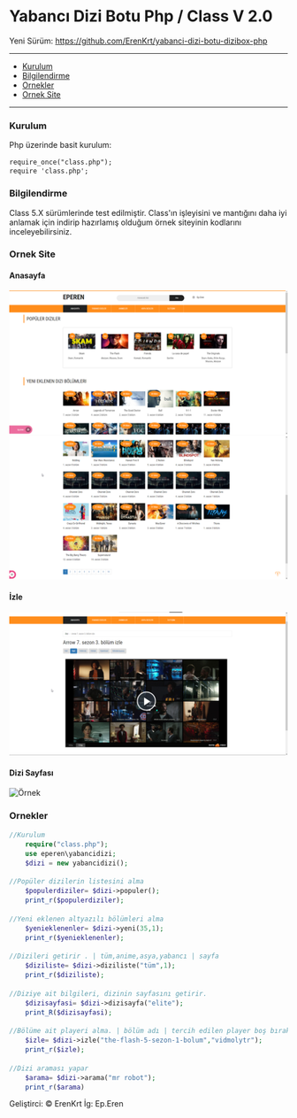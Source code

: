 # Yabancı Dizi Botu Php / Class V 2.0
Yeni Sürüm: https://github.com/ErenKrt/yabanci-dizi-botu-dizibox-php

---
- [Kurulum](#kurulum)
- [Bilgilendirme](#bilgilendirme)
- [Ornekler](#ornekler)
- [Ornek Site](#ornek-site)
---


### Kurulum

Php üzerinde basit kurulum:

    require_once("class.php");
    require 'class.php';

### Bilgilendirme

Class 5.X sürümlerinde test edilmiştir.
Class'ın işleyisini ve mantığını daha iyi anlamak için indirip hazırlamış olduğum örnek siteyinin kodlarını inceleyebilirsiniz.

### Ornek Site
#### Anasayfa
![Örnek](resimler/anasayfa.png)
![Örnek](resimler/anasayfa%20(2).png)
#### İzle
![Örnek](resimler/izle.png)
#### Dizi Sayfası
![Örnek](resimler/dizi%20sayfası.png)

### Ornekler


```php
//Kurulum
	require("class.php");
	use eperen\yabancidizi;
	$dizi = new yabancidizi();
	
//Popüler dizilerin listesini alma
	$populerdiziler= $dizi->populer();
	print_r($populerdiziler);

//Yeni eklenen altyazılı bölümleri alma
	$yenieklenenler= $dizi->yeni(35,1);
	print_r($yenieklenenler);

//Dizileri getirir . | tüm,anime,asya,yabancı | sayfa
	$diziliste= $dizi->diziliste("tüm",1);
	print_r($diziliste);

//Diziye ait bilgileri, dizinin sayfasını getirir.
	$dizisayfasi= $dizi->dizisayfa("elite");
	print_R($dizisayfasi);

//Bölüme ait playeri alma. | bölüm adı | tercih edilen player boş bırakılırsa otomatik seçer
	$izle= $dizi->izle("the-flash-5-sezon-1-bolum","vidmolytr");
	print_r($izle);

//Dizi araması yapar
	$arama= $dizi->arama("mr robot");
	print_r($arama)
```
Geliştirci: © ErenKrt
İg: Ep.Eren
